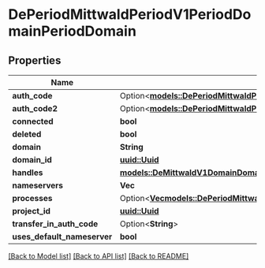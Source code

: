 # DePeriodMittwaldPeriodV1PeriodDomainPeriodDomain

## Properties

Name | Type | Description | Notes
------------ | ------------- | ------------- | -------------
**auth_code** | Option<[**models::DePeriodMittwaldPeriodV1PeriodDomainPeriodAuthCode**](de.mittwald.v1.domain.AuthCode.md)> |  | [optional]
**auth_code2** | Option<[**models::DePeriodMittwaldPeriodV1PeriodDomainPeriodAuthCode2**](de.mittwald.v1.domain.AuthCode2.md)> |  | [optional]
**connected** | **bool** |  | 
**deleted** | **bool** |  | 
**domain** | **String** |  | 
**domain_id** | [**uuid::Uuid**](uuid::Uuid.md) |  | 
**handles** | [**models::DeMittwaldV1DomainDomainHandles**](de_mittwald_v1_domain_Domain_handles.md) |  | 
**nameservers** | **Vec<String>** |  | 
**processes** | Option<[**Vec<models::DePeriodMittwaldPeriodV1PeriodDomainPeriodProcess>**](de.mittwald.v1.domain.Process.md)> |  | [optional]
**project_id** | [**uuid::Uuid**](uuid::Uuid.md) |  | 
**transfer_in_auth_code** | Option<**String**> |  | [optional]
**uses_default_nameserver** | **bool** |  | 

[[Back to Model list]](../README.md#documentation-for-models) [[Back to API list]](../README.md#documentation-for-api-endpoints) [[Back to README]](../README.md)


